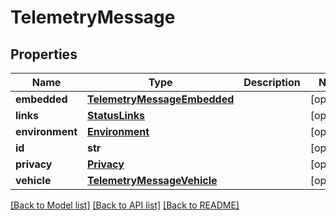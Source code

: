 # TelemetryMessage

## Properties
Name | Type | Description | Notes
------------ | ------------- | ------------- | -------------
**embedded** | [**TelemetryMessageEmbedded**](TelemetryMessageEmbedded.md) |  | [optional] 
**links** | [**StatusLinks**](StatusLinks.md) |  | [optional] 
**environment** | [**Environment**](Environment.md) |  | [optional] 
**id** | **str** |  | [optional] 
**privacy** | [**Privacy**](Privacy.md) |  | [optional] 
**vehicle** | [**TelemetryMessageVehicle**](TelemetryMessageVehicle.md) |  | [optional] 

[[Back to Model list]](../README.md#documentation-for-models) [[Back to API list]](../README.md#documentation-for-api-endpoints) [[Back to README]](../README.md)


